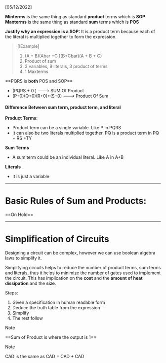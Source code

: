 [05/12/2022]

**Minterms** is the same thing as standard **product** terms which is **SOP**
**Maxterms** is the same thing as standard **sum** terms which is **POS**

**Justify why an expression is a SOP:**
It is a product term because each of the literal is multiplied together to form the expression.

> [!Example]
>1. (A + B)(Abar +C )(B+Cbar)(A + B + C)
>	1. Product of sum
>	2. 3 variables, 9 literals, 3 product of terms
>	3. 1 Maxterms

==PQRS is **both** POS and SOP==
- (PQRS + 0 ) ---> SUM Of Product
- (P+0)(Q+0)(R+0)+(S+0) ---> Product Of Sum

#### Difference Between sum term, product term, and literal
**Product Terms:**
- Product term can be a single variable. Like P in PQRS
- It can also be two literals multiplied together. PQ is a product term in PQ + RS +TY

**Sum Terms**
- A sum term could be an individual literal.  Like A in A+B

**Literals**
- It is just a variable 

---
# Basic Rules of Sum and Products:

==On Hold==

---
# Simplification of Circuits

Designing a circuit can be complex, however we can use boolean algebra laws to simplify it. 

Simplifying circuits helps to reduce the number of product terms, sum terms and literals, thus it helps to minimize the number of gates used to implement the circuit. This has implication on the **cost** and the **amount of heat dissipation** and the  **size**. 

Steps:
1. Given a specification in human readable form
2. Deduce the truth table from the expression
3. Simplify 
4. The rest follow


>[!Note]
==Sum of Product is where the output is 1==

>[!Note]
> CAD is the same as CAD = CAD + CAD

























